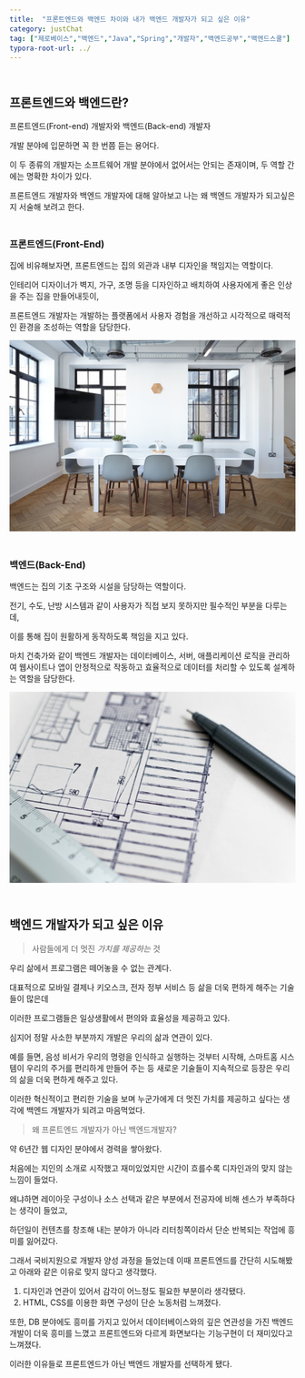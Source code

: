 ```yaml
---
title:  "프론트엔드와 백엔드 차이와 내가 백엔드 개발자가 되고 싶은 이유"
category: justChat
tag: ["제로베이스","백엔드","Java","Spring","개발자","백엔드공부","백엔드스쿨"]
typora-root-url: ../
---
```


## <br>프론트엔드와 백엔드란? 

프론트엔드(Front-end) 개발자와 백엔드(Back-end) 개발자

개발 분야에 입문하면 꼭 한 번쯤 듣는 용어다.

이 두 종류의 개발자는 소프트웨어 개발 분야에서 없어서는 안되는 존재이며, 두 역할 간에는 명확한 차이가 있다.

프론트엔드 개발자와 백엔드 개발자에 대해 알아보고 나는 왜 백엔드 개발자가 되고싶은지 서술해 보려고 한다.



### <br>프론트엔드(Front-End)

집에 비유해보자면, 프론트엔드는 집의 외관과 내부 디자인을 책임지는 역할이다.

인테리어 디자이너가 벽지, 가구, 조명 등을 디자인하고 배치하여 사용자에게 좋은 인상을 주는 집을 만들어내듯이, 

프론트엔드 개발자는 개발하는 플랫폼에서 사용자 경험을 개선하고 시각적으로 매력적인 환경을 조성하는 역할을 담당한다.

<img src="/images/2023-11-05-blogDifferentFEandBE/front.jpg" alt="front" style="zoom:60%; text-align: center" />

### <br>백엔드(Back-End)

백엔드는 집의 기초 구조와 시설을 담당하는 역할이다.

전기, 수도, 난방 시스템과 같이 사용자가 직접 보지 못하지만 필수적인 부분을 다루는데, 

이를 통해 집이 원활하게 동작하도록 책임을 지고 있다.

마치 건축가와 같이 백엔드 개발자는 데이터베이스, 서버, 애플리케이션 로직을 관리하여 웹사이트나 앱이 안정적으로 작동하고 효율적으로 데이터를 처리할 수 있도록 설계하는 역할을 담당한다. 

<img src="/images/2023-11-05-blogDifferentFEandBE/back.jpg" alt="back" style="zoom:60%; text-align:center;" />



## <br>백엔드 개발자가 되고 싶은 이유

> 사람들에게 더 멋진 *가치를 제공하는* 것

우리 삶에서 프로그램은 떼어놓을 수 없는 관계다. 

대표적으로 모바일 결제나 키오스크, 전자 정부 서비스 등 삶을 더욱 편하게 해주는 기술들이 많은데

이러한 프로그램들은 일상생활에서 편의와 효율성을 제공하고 있다.

심지어 정말 사소한 부분까지 개발은 우리의 삶과 연관이 있다.

예를 들면, 음성 비서가 우리의 명령을 인식하고 실행하는 것부터 시작해, 스마트홈 시스템이 우리의 주거를 편리하게 만들어 주는 등 새로운 기술들이 지속적으로 등장은 우리의 삶을 더욱 편하게 해주고 있다.

이러한 혁신적이고 편리한 기술을 보며 누군가에게 더 멋진 가치를 제공하고 싶다는 생각에 백엔드 개발자가 되려고 마음먹었다.



> 왜 프론트엔드 개발자가 아닌 백엔드개발자?

약 6년간 웹 디자인 분야에서 경력을 쌓아왔다. 

처음에는 지인의 소개로 시작했고 재미있었지만 시간이 흐를수록 디자인과의 맞지 않는 느낌이 들었다. 

왜냐하면 레이아웃 구성이나 소스 선택과 같은 부분에서 전공자에 비해 센스가 부족하다는 생각이 들었고, 

하던일이 컨텐츠를 창조해 내는 분야가 아니라 리터칭쪽이라서 단순 반복되는 작업에 흥미를 잃어갔다.

그래서 국비지원으로 개발자 양성 과정을 들었는데 이때 프론트엔드를 간단히 시도해봤고 아래와 같은 이유로 맞지 않다고 생각했다.

1. 디자인과 연관이 있어서 감각이 어느정도 필요한 부분이라 생각됐다.
2. HTML, CSS를 이용한 화면 구성이 단순 노동처럼 느껴졌다.

또한, DB 분야에도 흥미를 가지고 있어서 데이터베이스와의 깊은 연관성을 가진 백엔드 개발이 더욱 흥미를 느꼈고 프론트엔드와 다르게 화면보다는 기능구현이 더 재미있다고 느껴졌다.

이러한 이유들로 프론트엔드가 아닌 백엔드 개발자를 선택하게 됐다.
